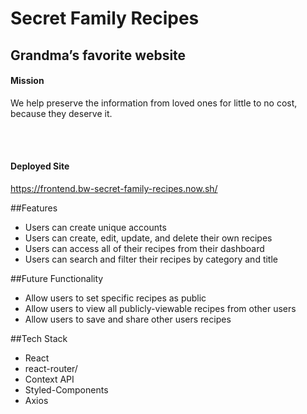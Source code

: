 <h1>Secret Family Recipes</h1>
<h2>Grandma’s favorite website</h2>
<h4>Mission</h4>
<p>We help preserve the information from loved ones for little to no cost, because they deserve it.</p>
<br></br>


<h4>Deployed Site</h4>
<a href="https://frontend.bw-secret-family-recipes.now.sh">https://frontend.bw-secret-family-recipes.now.sh/</a>


##Features
*   Users can create unique accounts
*   Users can create, edit, update, and delete their own recipes
*   Users can access all of their recipes from their dashboard
*   Users can search and filter their recipes by category and title


##Future Functionality

*  Allow users to set specific recipes as public
*  Allow users to view all publicly-viewable recipes from other users
*  Allow users to save and share other users recipes 


##Tech Stack

*   React
*   react-router/
*   Context API
*   Styled-Components
*   Axios









